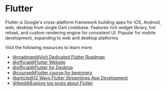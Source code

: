 # Flutter

Flutter is Google's cross-platform framework building apps for iOS, Android, web, desktop from single Dart codebase. Features rich widget library, hot reload, and custom rendering engine for consistent UI. Popular for mobile development, expanding to web and desktop platforms.

Visit the following resources to learn more:

- [@roadmap@Visit Dedicated Flutter Roadmap](https://roadmap.sh/flutter)
- [@official@Flutter Website](https://flutter.dev)
- [@official@Flutter for Desktop](https://flutter.dev/multi-platform/desktop)
- [@course@Flutter course for beginners](https://www.youtube.com/watch?v=VPvVD8t02U8)
- [@article@12 Ways Flutter Streamlines App Development](https://thenewstack.io/12-ways-flutter-streamlines-app-development/)
- [@feed@Explore top posts about Flutter](https://app.daily.dev/tags/flutter?ref=roadmapsh)
